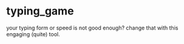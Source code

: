 # typing_game
your typing form or speed is not good enough? change that with this engaging (quite) tool. 
